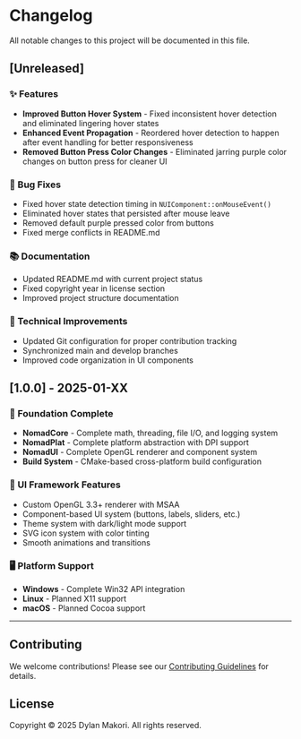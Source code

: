 # Changelog

All notable changes to this project will be documented in this file.

## [Unreleased]

### ✨ Features
- **Improved Button Hover System** - Fixed inconsistent hover detection and eliminated lingering hover states
- **Enhanced Event Propagation** - Reordered hover detection to happen after event handling for better responsiveness
- **Removed Button Press Color Changes** - Eliminated jarring purple color changes on button press for cleaner UI

### 🐛 Bug Fixes
- Fixed hover state detection timing in `NUIComponent::onMouseEvent()`
- Eliminated hover states that persisted after mouse leave
- Removed default purple pressed color from buttons
- Fixed merge conflicts in README.md

### 📚 Documentation
- Updated README.md with current project status
- Fixed copyright year in license section
- Improved project structure documentation

### 🔧 Technical Improvements
- Updated Git configuration for proper contribution tracking
- Synchronized main and develop branches
- Improved code organization in UI components

## [1.0.0] - 2025-01-XX

### 🎯 Foundation Complete
- **NomadCore** - Complete math, threading, file I/O, and logging system
- **NomadPlat** - Complete platform abstraction with DPI support
- **NomadUI** - Complete OpenGL renderer and component system
- **Build System** - CMake-based cross-platform build configuration

### 🎨 UI Framework Features
- Custom OpenGL 3.3+ renderer with MSAA
- Component-based UI system (buttons, labels, sliders, etc.)
- Theme system with dark/light mode support
- SVG icon system with color tinting
- Smooth animations and transitions

### 🖥️ Platform Support
- **Windows** - Complete Win32 API integration
- **Linux** - Planned X11 support
- **macOS** - Planned Cocoa support

---

## Contributing

We welcome contributions! Please see our [Contributing Guidelines](NomadDocs/DEVELOPER_GUIDE.md) for details.

## License

Copyright © 2025 Dylan Makori. All rights reserved.
